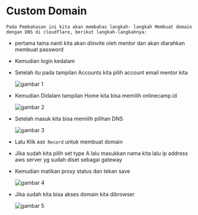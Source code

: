 # Custom Domain
    Pada Pembahasan ini kita akan membahas langkah- langkah Membuat domain dengan DNS di cloudflare, berikut langkah-langkahnya:

 * pertama tama nanti kita akan diinvite oleh mentor dan akan diarahkan membuat password
 * Kemudian login kedalam
 * Setelah itu pada tampilan Accounts kita pilih account email mentor kita

    ![gambar 1](assets/domain1.png)

 * Kemudian Didalam tampilan Home kita bisa memilih onlinecamp.id

    ![gambar 2](assets/domain2.png)

 * Setelah masuk kita bisa memilih pilihan DNS

    ![gambar 3](assets/domain3.png)

 * Lalu Klik `Add Record` untuk membuat domain
 * Jika sudah kita pilih set type A lalu masukkan nama kita lalu ip address aws server yg sudah diset sebagai gateway
 * Kemudian matikan proxy status dan tekan save

     ![gambar 4](assets/domain4.png)

 * Jika sudah kita bisa akses domain kita dibrowser

     ![gambar 5](assets/domain5.png)